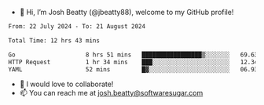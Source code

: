 - 👋 Hi, I’m Josh Beatty (@jbeatty88), welcome to my GitHub profile!

<!--START_SECTION:waka-->

```txt
From: 22 July 2024 - To: 21 August 2024

Total Time: 12 hrs 43 mins

Go                    8 hrs 51 mins   █████████████████▒░░░░░░░   69.63 %
HTTP Request          1 hr 34 mins    ███░░░░░░░░░░░░░░░░░░░░░░   12.34 %
YAML                  52 mins         █▓░░░░░░░░░░░░░░░░░░░░░░░   06.93 %
```

<!--END_SECTION:waka-->

- 💞️ I would love to collaborate!
- 📫 You can reach me at josh.beatty@softwaresugar.com

<!---
jbeatty88/jbeatty88 is a ✨ special ✨ repository because its `README.md` (this file) appears on your GitHub profile.
You can click the Preview link to take a look at your changes.
--->
